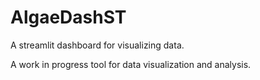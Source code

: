 # AlgaeDashST
A streamlit dashboard for visualizing data.

A work in progress tool for data visualization and analysis. 

